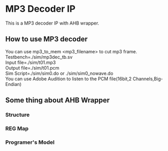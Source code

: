# MP3 Decoder IP

This is a MP3 decoder IP with AHB wrapper.

## How to use MP3 decoder 

You can use mp3_to_mem <mp3_filename> to cut mp3 frame.  
Testbench=./sim/mp3dec_tb.sv  
Input file=./sim/t01.mp3  
Output file=./sim/t01.pcm  
Sim Script=./sim/sim0.do or ./sim/sim0_nowave.do   
You can use Adobe Audition to listen to the PCM file(16bit,2 Channels,Big-Endian)

## Some thing  about AHB Wrapper

### Structure



### REG Map



### Programer's Model

